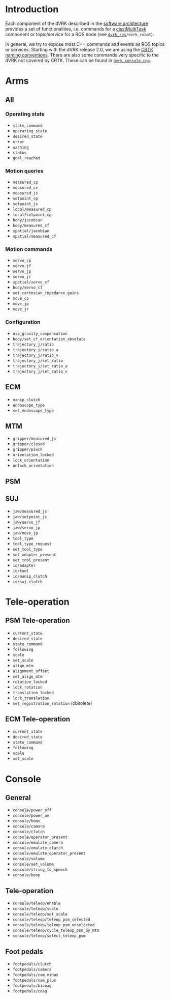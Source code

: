 <!--ts-->
<!--te-->

# Introduction

Each component of the dVRK described in the [software architecture](/jhu-dvrk/sawIntuitiveResearchKit/wiki/Software-Architecture) provides a set of functionalities, i.e. commands for a [cisstMultiTask](https://github.com/jhu-cisst/cisst/wiki/cisstMultiTask-tutorial) component or topic/service for a ROS node (see [`dvrk_ros`](https://github.com/jhu-dvrk/dvrk-ros)`/dvrk_robot`).

In general, we try to expose most C++ commands and events as ROS topics or services.  Starting with the dVRK release 2.0, we are using the [CRTK naming conventions](https://github.com/collaborative-robotics/documentation/wiki/Robot-API).  There are also some commands very specific to the dVRK not covered by CRTK.  These can be found in [`dvrk_console.cpp`](https://github.com/jhu-dvrk/dvrk-ros/blob/master/dvrk_robot/src/dvrk_console.cpp).  

# Arms

## All

### Operating state

* `state_command`
* `operating_state`
* `desired_state`
* `error`
* `warning`
* `status`
* `goal_reached`

### Motion queries

* `measured_cp`
* `measured_cv`
* `measured_js`
* `setpoint_cp`
* `setpoint_js`
* `local/measured_cp`
* `local/setpoint_cp`
* `body/jacobian`
* `body/measured_cf`
* `spatial/jacobian`
* `spatial/measured_cf`

### Motion commands

* `servo_cp`
* `servo_jf`
* `servo_jp`
* `servo_jr`
* `spatial/servo_cf`
* `body/servo_cf`
* `set_cartesian_impedance_gains`
* `move_cp`
* `move_jp`
* `move_jr`

### Configuration

* `use_gravity_compensation`
* `body/set_cf_orientation_absolute`
* `trajectory_j/ratio`
* `trajectory_j/ratio_a`
* `trajectory_j/ratio_v`
* `trajectory_j/set_ratio`
* `trajectory_j/set_ratio_a`
* `trajectory_j/set_ratio_v`

## ECM

* `manip_clutch`
* `endoscope_type`
* `set_endoscope_type`

## MTM

* `gripper/measured_js`
* `gripper/closed`
* `gripper/pinch`
* `orientation_locked`
* `lock_orientation`
* `unlock_orientation`

## PSM

## SUJ

* `jaw/measured_js`
* `jaw/setpoint_js`
* `jaw/servo_jf`
* `jaw/servo_jp`
* `jaw/move_jp`
* `tool_type`
* `tool_type_request`
* `set_tool_type`
* `set_adapter_present`
* `set_tool_present`
* `io/adapter`
* `io/tool`
* `io/manip_clutch`
* `io/suj_clutch`

# Tele-operation

## PSM Tele-operation

* `current_state`
* `desired_state`
* `state_command`
* `following`
* `scale`
* `set_scale`
* `align_mtm`
* `alignment_offset`
* `set_align_mtm`
* `rotation_locked`
* `lock_rotation`
* `translation_locked`
* `lock_translation`
* `set_registration_rotation` (obsolete)

## ECM Tele-operation

* `current_state`
* `desired_state`
* `state_command`
* `following`
* `scale`
* `set_scale`

# Console

## General

* `console/power_off`
* `console/power_on`
* `console/home`
* `console/camera`
* `console/clutch`
* `console/operator_present`
* `console/emulate_camera`
* `console/emulate_clutch`
* `console/emulate_operator_present`
* `console/volume`
* `console/set_volume`
* `console/string_to_speech`
* `console/beep`

## Tele-operation

* `console/teleop/enable`
* `console/teleop/scale`
* `console/teleop/set_scale`
* `console/teleop/teleop_psm_selected`
* `console/teleop/teleop_psm_unselected`
* `console/teleop/cycle_teleop_psm_by_mtm`
* `console/teleop/select_teleop_psm`

## Foot pedals

* `footpedals/clutch`
* `footpedals/camera`
* `footpedals/cam_minus`
* `footpedals/cam_plus`
* `footpedals/bicoag`
* `footpedals/coag`

